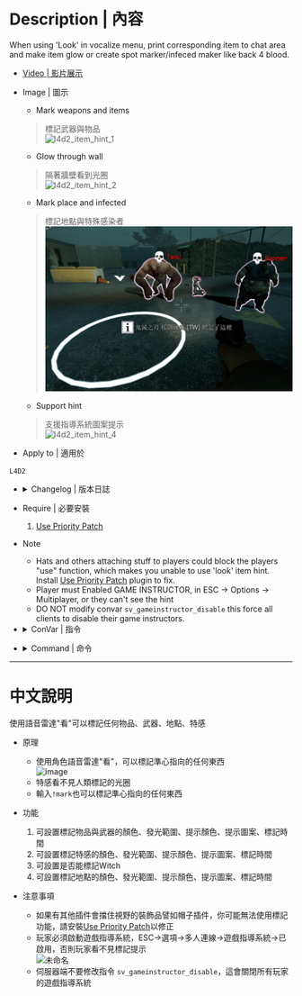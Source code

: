 # Description | 內容
When using 'Look' in vocalize menu, print corresponding item to chat area and make item glow or create spot marker/infeced maker like back 4 blood.

* [Video | 影片展示](https://youtu.be/YkMDgmmoyts)

* Image | 圖示
	* Mark weapons and items
    > 標記武器與物品
	<br/>![l4d2_item_hint_1](image/l4d2_item_hint_1.jpg)
	* Glow through wall
    > 隔著牆壁看到光圈
	<br/>![l4d2_item_hint_2](image/l4d2_item_hint_2.jpg)
	* Mark place and infected
    > 標記地點與特殊感染者
	<br/>![l4d2_item_hint_3](image/l4d2_item_hint_3.jpg)
	* Support hint
    > 支援指導系統圖案提示
	<br/>![l4d2_item_hint_4](image/l4d2_item_hint_4.jpg)

* Apply to | 適用於
```
L4D2
```

* <details><summary>Changelog | 版本日誌</summary>

	* v2.4 (2022-12-24)
        * Add Command ```sm_mark```, Mark item/infected/spot for people who don't have 'Look' in vocalize menu

	* v2.3 (2022-10-02)
        * [AlliedModders Post](https://forums.alliedmods.net/showpost.php?p=2765332&postcount=30)
        * Add all gun weapons, melee weapons, minigun, ammo and items.
        * Add cooldown.
        * Add Item Glow, everyone can see the item through wall.
        * Add sound.
        * Fixes custom vocalizers that uses SmartLook with capitals.
        * Add Spot Marker, using 'Look' in vocalize menu to mark the area.
        * Add Infected Marker, using 'Look' in vocalize menu to mark the infected.
        * Add Instructor hint, display instructor hint on Spot Marker/Item Hint
        * Marker priority: Infected maker > Item hint > Spot marker

	* v0.2
	    * [Original Post by fdxx](https://forums.alliedmods.net/showthread.php?t=333669)
</details>

* Require | 必要安裝
	1. [Use Priority Patch](https://forums.alliedmods.net/showthread.php?t=327511)

* Note
	* Hats and others attaching stuff to players could block the players "use" function, which makes you unable to use 'look' item hint. Install [Use Priority Patch](https://forums.alliedmods.net/showthread.php?t=327511) plugin to fix.
	* Player must Enabled GAME INSTRUCTOR, in ESC -> Options -> Multiplayer, or they can't see the hint
    * DO NOT modify convar ```sv_gameinstructor_disable``` this force all clients to disable their game instructors.

* <details><summary>ConVar | 指令</summary>

	* cfg/sourcemod/l4d2_item_hint.cfg
	```php
    // ---Item Hint---
    // Cold Down Time in seconds a player can use 'Look' Item Hint again.
    l4d2_item_hint_cooldown_time "1.0"

    // How close can a player use 'Look' item hint.
    l4d2_item_hint_use_range "150"

    // Item Hint Sound. (relative to to sound/, Empty = OFF)
    l4d2_item_hint_use_sound "buttons/blip1.wav"

    // Changes how Item Hint displays. (0: Disable, 1:In chat, 2: In Hint Box, 3: In center text)
    l4d2_item_hint_announce_type "1"

    // Item Glow Time.
    l4d2_item_hint_glow_timer "10.0"

    // Item Glow Range.
    l4d2_item_hint_glow_range "800"

    // Item Glow Color, Three values between 0-255 separated by spaces. (Empty = Disable Item Glow)
    l4d2_item_hint_glow_color "0 255 255"

    // If 1, Create instructor hint on marked item.
    l4d2_item_instructorhint_enable "1"

    // Instructor hint color on marked item.
    l4d2_item_instructorhint_color "0 255 255"

    //Instructor icon name on marked item. (For more icons: https://developer.valvesoftware.com/wiki/Env_instructor_hint)
    l4d2_item_instructorhint_icon "icon_interact"
        
    // ---Spot Marker---
    // Cold Down Time in seconds a player can use 'Look' Spot Marker again.
    l4d2_spot_marker_cooldown_time "2.5"

    // How far away can a player use 'Look' Spot Marker.
    l4d2_spot_marker_use_range "1800"

    // Spot Marker Sound. (relative to to sound/, Empty = OFF)
    l4d2_spot_marker_use_sound "buttons/blip1.wav"

    // Spot Marker Duration.
    l4d2_spot_marker_duration "10.0"

    // Spot Marker Glow Color, Three values between 0-255 separated by spaces. (Empty = Disable Spot Marker)
    l4d2_spot_marker_color "200 200 200"

    // Spot Marker Sprite model. (Empty=Disable)
    l4d2_spot_marker_sprite_model "materials/vgui/icon_arrow_down.vmt"

    // If 1, Create instructor hint on Spot Marker.
    l4d2_spot_marker_instructorhint_enable "1"

    // Instructor hint color on Spot Marker.
    l4d2_spot_marker_instructorhint_color "200 200 200"

    // Instructor icon name on Spot Marker.
    l4d2_spot_marker_instructorhint_icon "icon_info"
        
    // ---Infected Marker---
    // Cold Down Time in seconds a player can use 'Look' Infected Marker again.
    l4d2_infected_marker_cooldown_time "0.25"

    // How far away can a player use 'Look' Infected Marker.
    l4d2_infected_marker_use_range "1800"

    // Infected Marker Sound. (relative to to sound/, Empty = OFF)
    l4d2_infected_marker_use_sound "items/suitchargeok1.wav"

    // Changes how infected marker hint displays. (0: Disable, 1:In chat, 2: In Hint Box, 3: In center text)
    l4d2_infected_marker_announce_type "1"

    // Infected Marker Glow Time.
    l4d2_infected_marker_glow_timer "10.0"

    // Infected Marker Glow Rang
    l4d2_infected_marker_glow_range "2500"

    // Infected Marker Glow Color, Three values between 0-255 separated by spaces. (Empty = Disable Infected Marker)
    l4d2_infected_marker_glow_color "255 120 203"

    // If 1, Enable 'Look' Infected Marker on witch.
    l4d2_infected_marker_witch_enable "1"
	```
</details>

* <details><summary>Command | 命令</summary>

	* **Mark item/infected/spot**
        ```php
        sm_mark
        ```
</details>

- - - -
# 中文說明
使用語音雷達"看"可以標記任何物品、武器、地點、特感

* 原理
	* 使用角色語音雷達"看"，可以標記準心指向的任何東西
    <br/>![image](https://user-images.githubusercontent.com/12229810/203991725-dcccd931-3079-4a32-a560-796da31c44d4.png)
    * 特感看不見人類標記的光圈
    * 輸入```!mark```也可以標記準心指向的任何東西

* 功能
	1. 可設置標記物品與武器的顏色、發光範圍、提示顏色、提示圖案、標記時間
	2. 可設置標記特感的顏色、發光範圍、提示顏色、提示圖案、標記時間
	3. 可設置是否能標記Witch
	4. 可設置標記地點的顏色、發光範圍、提示顏色、提示圖案、標記時間

* 注意事項
	* 如果有其他插件會擋住視野的裝飾品譬如帽子插件，你可能無法使用標記功能，請安裝[Use Priority Patch](https://forums.alliedmods.net/showthread.php?t=327511)以修正
	* 玩家必須啟動遊戲指導系統，ESC->選項->多人連線->遊戲指導系統->已啟用，否則玩家看不見標記提示
    <br/>![未命名](https://user-images.githubusercontent.com/12229810/203991469-2b7dcba2-d70b-47ac-aed1-a18442c6d2de.jpg)
    * 伺服器端不要修改指令 ```sv_gameinstructor_disable```，這會關閉所有玩家的遊戲指導系統
